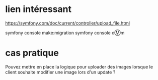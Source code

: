 # lien intéressant

<https://symfony.com/doc/current/controller/upload_file.html>

symfony console make:migration
symfony console d:m:m

# cas pratique

Pouvez mettre en place la logique pour uploader des images lorsque le client souhaite modifier une image lors d'un update ? 